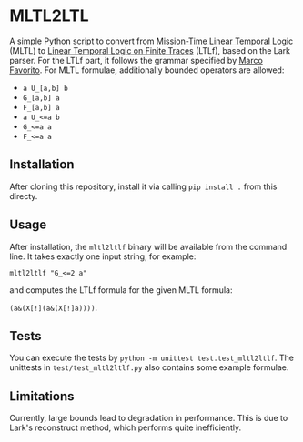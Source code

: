 # MLTL2LTL

A simple Python script to convert from [Mission-Time Linear Temporal Logic](https://link.springer.com/chapter/10.1007/978-3-030-25543-5_1) (MLTL) to [Linear Temporal Logic on Finite Traces](https://dl.acm.org/doi/10.5555/2540128.2540252) (LTLf), based on the Lark parser.
For the LTLf part, it follows the grammar specified by [Marco Favorito](https://github.com/marcofavorito/tl-grammars/blob/main/content/04.ltlf.md).
For MLTL formulae, additionally bounded operators are allowed:
- `a U_[a,b] b`
- `G_[a,b] a`
- `F_[a,b] a`
- `a U_<=a b`
- `G_<=a a`
- `F_<=a a`

## Installation

After cloning this repository, install it via calling `pip install .` from this directy.

## Usage

After installation, the `mltl2ltlf` binary will be available from the command line.
It takes exactly one input string, for example:

`mltl2ltlf "G_<=2 a"`

and computes the LTLf formula for the given MLTL formula:

`(a&(X[!](a&(X[!]a))))`.

## Tests

You can execute the tests by `python -m unittest test.test_mltl2ltlf`.
The unittests in `test/test_mltl2ltlf.py` also contains some example formulae.

## Limitations

Currently, large bounds lead to degradation in performance.
This is due to Lark's reconstruct method, which performs quite inefficiently.
